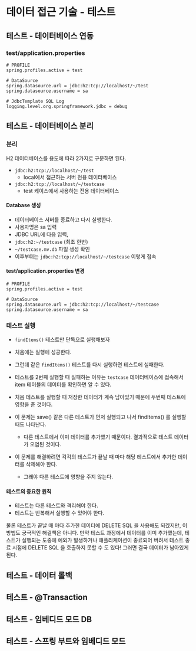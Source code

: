 # 데이터 접근 기술 - 테스트

## 테스트 - 데이터베이스 연동

### test/application.properties

```properties
# PROFILE
spring.profiles.active = test

# DataSource
spring.datasource.url = jdbc:h2:tcp://localhost/~/test
spring.datasource.username = sa

# JdbcTemplate SQL Log
logging.level.org.springframework.jdbc = debug
```

## 테스트 - 데이터베이스 분리

### 분리

H2 데이터베이스를 용도에 따라 2가지로 구분하면 된다.

* `jdbc:h2:tcp://localhost/~/test`
    * local에서 접근하는 서버 전용 데이터베이스
* `jdbc:h2:tcp://localhost/~/testcase`
    * test 케이스에서 사용하는 전용 데이터베이스

#### Database 생성

* 데이터베이스 서버를 종료하고 다시 실행한다.
* 사용자명은 sa 입력
* JDBC URL에 다음 입력,
* `jdbc:h2:~/testcase` (최초 한번)
* `~/testcase.mv.db` 파일 생성 확인
* 이후부터는 `jdbc:h2:tcp://localhost/~/testcase` 이렇게 접속

#### test/application.properties 변경

```properties
# PROFILE
spring.profiles.active = test

# DataSource
spring.datasource.url = jdbc:h2:tcp://localhost/~/testcase
spring.datasource.username = sa
```

### 테스트 실행

* `findItems()` 테스트만 단독으로 실행해보자
* 처음에는 실행에 성공한다.
* 그런데 같은 `findItems()` 테스트를 다시 실행하면 테스트에 실패한다.

* 테스트를 2번째 실행할 때 실패하는 이유는 `testcase` 데이터베이스에 접속해서 item 테이블의 데이터를 확인하면 알 수 있다.
* 처음 테스트를 실행할 때 저장한 데이터가 계속 남아있기 때문에 두번째 테스트에 영향을 준 것이다.
* 이 문제는 save() 같은 다른 테스트가 먼저 실행되고 나서 findItems() 를 실행할 때도 나타난다.
    * 다른 테스트에서 이미 데이터를 추가했기 때문이다. 결과적으로 테스트 데이터가 오염된 것이다.
* 이 문제를 해결하려면 각각의 테스트가 끝날 때 마다 해당 테스트에서 추가한 데이터를 삭제해야 한다.
    * 그래야 다른 테스트에 영향을 주지 않는다.

#### 테스트의 중요한 원칙

* 테스트는 다른 테스트와 격리해야 한다.
* 테스트는 반복해서 실행할 수 있어야 한다.

물론 테스트가 끝날 때 마다 추가한 데이터에 DELETE SQL 을 사용해도 되겠지만, 이 방법도 궁극적인 해결책은 아니다.
만약 테스트 과정에서 데이터를 이미 추가했는데,
테스트가 실행되는 도중에 예외가 발생하거나 애플리케이션이 종료되어 버려서 테스트 종료 시점에 DELETE SQL 을 호출하지 못할 수 도 있다!
그러면 결국 데이터가 남아있게 된다.

## 테스트 - 데이터 롤백

## 테스트 - @Transaction

## 테스트 - 임베디드 모드 DB

## 테스트 - 스프링 부트와 임베디드 모드